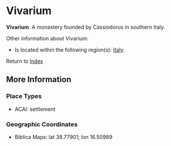 # Vivarium
**Vivarium**. 
A monastery founded by Cassiodorus in southern Italy. 




Other information about Vivarium:


* Is located within the following region(s): 
[Italy](Italy.md). 








Return to [Index](00-Index.md)

## More Information

### Place Types

* ACAI: settlement



### Geographic Coordinates

* Biblica Maps: lat 38.77901; lon 16.50989




